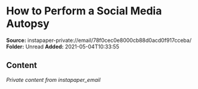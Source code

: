 # How to Perform a Social Media Autopsy

**Source:** instapaper-private://email/78f0cec0e8000cb88d0acd0f917cceba/
**Folder:** Unread
**Added:** 2021-05-04T10:33:55




## Content
*Private content from instapaper_email*
